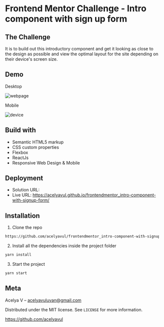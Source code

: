 # Frontend Mentor Challenge - Intro component with sign up form

## The Challenge

It is to build out this introductory component and get it looking as close to the design as possible and view the optimal layout for the site depending on their device's screen size.

## Demo

Desktop

![webpage](https://user-images.githubusercontent.com/88436030/132941997-2a0c4acd-6074-4825-a523-71ff5ccc6a94.png)

Mobile

![device](https://user-images.githubusercontent.com/88436030/132945529-ecb800ba-cda5-4311-853d-5a954429b82b.PNG)

## Build with

- Semantic HTML5 markup
- CSS custom properties
- Flexbox
- ReactJs
- Responsive Web Design & Mobile 

## Deployment

- Solution URL:
- Live URL: https://acelyavul.github.io/frontendmentor_intro-component-with-signup-form/

## Installation


1. Clone the repo

```sh
https://github.com/acelyavul/frontendmentor_intro-component-with-signup-form.git
```

2. Install all the dependencies inside the project folder

```sh
yarn install
```

3. Start the project

```sh
yarn start
```

## Meta

Acelya V – acelyavuluvan@gmail.com

Distributed under the MIT license. See `LICENSE` for more information.

https://github.com/acelyavul
